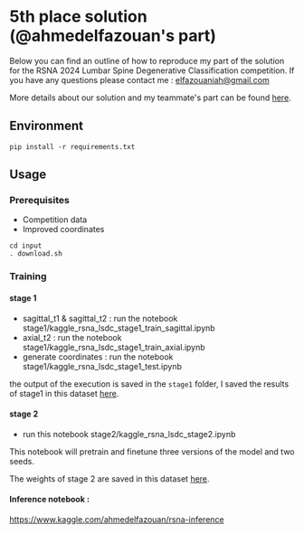 # 5th place solution (@ahmedelfazouan's part)
Below you can find an outline of how to reproduce my part of the solution for the RSNA 2024 Lumbar Spine Degenerative Classification competition.
If you have any questions please contact me : elfazouaniah@gmail.com

More details about our solution and my teammate's part can be found [here](https://www.kaggle.com/competitions/rsna-2024-lumbar-spine-degenerative-classification/discussion/539472).
## Environment
```
pip install -r requirements.txt
```
## Usage
### Prerequisites
- Competition data
- Improved coordinates
```
cd input
. download.sh
```
### Training
#### stage 1
- sagittal_t1 & sagittal_t2 : run the notebook stage1/kaggle_rsna_lsdc_stage1_train_sagittal.ipynb
- axial_t2 : run the notebook stage1/kaggle_rsna_lsdc_stage1_train_axial.ipynb
- generate coordinates : run the notebook stage1/kaggle_rsna_lsdc_stage1_test.ipynb

the output of the execution is saved in the `stage1` folder, I saved the results of stage1 in this dataset [here](https://www.kaggle.com/datasets/ahmedelfazouan/stage1-rsna-effnet). 
#### stage 2
- run this notebook stage2/kaggle_rsna_lsdc_stage2.ipynb

This notebook will pretrain and finetune three versions of the model and two seeds.

The weights of stage 2 are saved in this dataset [here](https://www.kaggle.com/datasets/ahmedelfazouan/rsna-stage2-weights).

#### Inference notebook :
https://www.kaggle.com/ahmedelfazouan/rsna-inference

